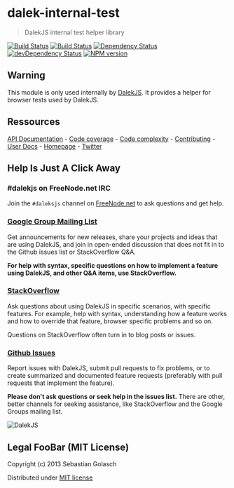 dalek-internal-test
===================

> DalekJS internal test helper library

[![Build Status](https://travis-ci.org/dalekjs/dalek-internal-test.png)](https://travis-ci.org/dalekjs/dalek-internal-test)
[![Build Status](https://drone.io/github.com/dalekjs/dalek-internal-test/status.png)](https://drone.io/github.com/dalekjs/dalek-internal-test/latest)
[![Dependency Status](https://david-dm.org/dalekjs/dalek-internal-test.png)](https://david-dm.org/dalekjs/dalek-internal-test)
[![devDependency Status](https://david-dm.org/dalekjs/dalek-internal-test/dev-status.png)](https://david-dm.org/dalekjs/dalek-internal-test#info=devDependencies)
[![NPM version](https://badge.fury.io/js/dalek-internal-test.png)](http://badge.fury.io/js/dalek-internal-test)

## Warning

This module is only used internally by [DalekJS](//github.com/dalekjs/dalek).
It provides a helper for browser tests used by DalekJS.

## Ressources

[API Documentation](http://dalekjs.com/package/dalek-internal-test/master/api/index.html) -
[Code coverage](http://dalekjs.com/package/dalek-internal-test/master/coverage/index.html) -
[Code complexity](http://dalekjs.com/package/dalek-internal-test/master/complexity/index.html) -
[Contributing](https://github.com/dalekjs/dalek-internal-test/blob/master/CONTRIBUTING.md) -
[User Docs](http://dalekjs.com/docs/master/test.html) -
[Homepage](http://dalekjs.com) -
[Twitter](http://twitter.com/dalekjs)

## Help Is Just A Click Away

### #dalekjs on FreeNode.net IRC

Join the `#daleksjs` channel on [FreeNode.net](http://freenode.net) to ask questions and get help.

### [Google Group Mailing List](https://groups.google.com/forum/#!forum/dalekjs)

Get announcements for new releases, share your projects and ideas that are
using DalekJS, and join in open-ended discussion that does not fit in
to the Github issues list or StackOverflow Q&A.

**For help with syntax, specific questions on how to implement a feature
using DalekJS, and other Q&A items, use StackOverflow.**

### [StackOverflow](http://stackoverflow.com/questions/tagged/dalekjs)

Ask questions about using DalekJS in specific scenarios, with
specific features. For example, help with syntax, understanding how a feature works and
how to override that feature, browser specific problems and so on.

Questions on StackOverflow often turn in to blog posts or issues.

### [Github Issues](//github.com/dalekjs/dalek-internal-test/issues)

Report issues with DalekJS, submit pull requests to fix problems, or to
create summarized and documented feature requests (preferably with pull
requests that implement the feature).

**Please don't ask questions or seek help in the issues list.** There are
other, better channels for seeking assistance, like StackOverflow and the
Google Groups mailing list.

![DalekJS](https://raw.github.com/dalekjs/dalekjs.com/master/img/logo.jpg)

## Legal FooBar (MIT License)

Copyright (c) 2013 Sebastian Golasch

Distributed under [MIT license](https://github.com/dalekjs/dalek-internal-test/blob/master/LICENSE-MIT)

